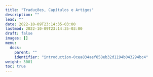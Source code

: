 ```yaml
---
title: "Traduções, Capítulos e Artigos"
description: ""
lead: ""
date: 2022-10-09T23:14:35-03:00
lastmod: 2022-10-09T23:14:35-03:00
draft: false
images: []
menu:
  docs:
    parent: ""
    identifier: "introduction-0cea834aef858eb32d1194b043294bc4"
weight: 3001
toc: true
---
```

